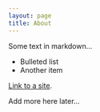 ```yaml
---
layout: page
title: About
---
```


Some text in markdown...

* Bulleted list
* Another item

[Link to a site](http://escience.washington.edu/dssg/project-summaries-2016/).

Add more here later...
